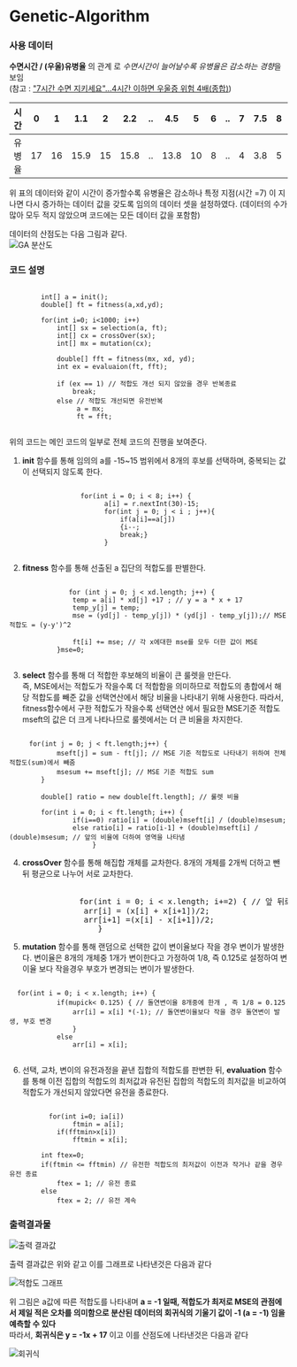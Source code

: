 # Genetic-Algorithm

###  사용 데이터

**수면시간 / (우울)유병율** 의 관계 로 *수면시간이 늘어날수록 유병율은 감소하는 경향*을 보임 <br>
  (참고 : ["7시간 수면 지키세요"…4시간 이하면 우울증 위험 4배(종합)](https://news.naver.com/main/read.nhn?mode=LSD&mid=sec&sid1=103&oid=001&aid=0009052925))

| 시간   | 0    | 1    | 1.1  | 2    | 2.2  | ..   | 4.5  | 5    | 6    | ..   | 7    | 7.5  | 8    | 8.7  | 9    | 9.7  |
| ------ | ---- | ---- | ---- | ---- | ---- | ---- | ---- | ---- | ---- | ---- | ---- | ---- | ---- | ---- | ---- | ---- |
| 유병율 | 17   | 16   | 15.9 | 15   | 15.8 | ..   | 13.8 | 10   | 8    | ..   | 4    | 3.8  | 5    | 4.2  | 7    | 7.2  |

위 표의 데이터와 같이 시간이 증가할수록 유병율은 감소하나 특정 지점(시간 =7) 이 지나면 다시 증가하는 데이터 값을 갖도록 임의의 데이터 셋을 설정하였다.
(데이터의 수가 많아 모두 적지 않았으며 코드에는 모든 데이터 값을 포함함)<br>

데이터의 산점도는 다음 그림과 같다.<br>
![GA 분산도](https://user-images.githubusercontent.com/63060298/85289216-0815ce00-b4d2-11ea-9005-b3d8c639dfb7.png)


### 코드 설명


<pre><code>
        int[] a = init();
        double[] ft = fitness(a,xd,yd);
        
        for(int i=0; i<1000; i++)
            int[] sx = selection(a, ft);
            int[] cx = crossOver(sx);
            int[] mx = mutation(cx);

            double[] fft = fitness(mx, xd, yd);
            int ex = evaluaion(ft, fft);

            if (ex == 1) // 적합도 개선 되지 않았을 경우 반복종료
                break;
            else // 적합도 개선되면 유전반복
                 a = mx;
                 ft = fft;
                 
</code></pre>
 
 위의 코드는 메인 코드의 일부로 전체 코드의 진행을 보여준다.
 
1. **init** 함수를 통해 임의의 a를 -15~15 범위에서 8개의 후보를 선택하며, 중복되는 값이 선택되지 않도록 한다.

<pre><code>
                  for(int i = 0; i < 8; i++) {
                        a[i] = r.nextInt(30)-15;
                        for(int j = 0; j < i ; j++){
                            if(a[i]==a[j])
                            {i--;
                            break;}
                        }
                     </code></pre>
 
2. **fitness**  함수를 통해 선출된 a 집단의 적합도를 판별한다.
 <pre><code>
               for (int j = 0; j < xd.length; j++) {
                temp = a[i] * xd[j] +17 ; // y = a * x + 17
                temp_y[j] = temp;
                mse = (yd[j] - temp_y[j]) * (yd[j] - temp_y[j]);// MSE적합도 = (y-y')^2

                ft[i] += mse; // 각 x에대한 mse를 모두 더한 값이 MSE
            }mse=0;
 </code></pre>
 
3. **select** 함수를 통해 더 적합한 후보해의 비율이 큰 룰렛을 만든다.<br>
     즉, MSE에서는 적합도가 작을수록 더 적합함을 의미하므로 적합도의 총합에서 해당 적합도를 빼준 값을 선택연산에서 해당 비율을 나타내기 위해 사용한다. 따라서, fitness함수에서 구한 적합도가 작을수록 선택연산 에서 필요한 MSE기준 적합도 mseft의 값은 더 크게 나타나므로 룰렛에서는 더 큰 비율을 차지한다.
     
<pre><code>
     for(int j = 0; j < ft.length;j++) {
            mseft[j] = sum - ft[j]; // MSE 기준 적합도로 나타내기 위하여 전체 적합도(sum)에서 빼줌
            msesum += mseft[j]; // MSE 기준 적합도 sum
        }

        double[] ratio = new double[ft.length]; // 룰렛 비율

        for(int i = 0; i < ft.length; i++) {
                if(i==0) ratio[i] = (double)mseft[i] / (double)msesum;
                else ratio[i] = ratio[i-1] + (double)mseft[i] / (double)msesum; // 앞의 비율에 더하여 영역을 나타냄
                     } </code></pre>

4. **crossOver** 함수를 통해 해집합 개체를 교차한다. 8개의 개체를 2개씩 더하고 뺀 뒤 평균으로 나누어 서로 교차한다.

<pre></code>
               for(int i = 0; i < x.length; i+=2) { // 앞 뒤로 더하고 빼서 평균으로 나누어 교차
                arr[i] = (x[i] + x[i+1])/2;
                arr[i+1] =(x[i] - x[i+1])/2;
                   } </code></pre>
 
5. **mutation** 함수를 통해 랜덤으로 선택한 값이 변이율보다 작을 경우 변이가 발생한다. 
변이율은 8개의 개체중 1개가 변이한다고 가정하여 1/8, 즉 0.125로 설정하여 변이율 보다 작을경우 부호가 변경되는 변이가 발생한다.

<pre><code>
  for(int i = 0; i < x.length; i++) {
            if(mupick< 0.125) { // 돌연변이율 8개중에 한개 , 즉 1/8 = 0.125
                arr[i] = x[i] *(-1); // 돌연변이율보다 작을 경우 돌연변이 발생, 부호 변경
                }
            else
                arr[i] = x[i];
 </code></pre>
 
   
6. 선택, 교차, 변이의 유전과정을 끝낸 집합의 적합도를 판변한 뒤, **evaluation** 함수를 통해 이전 집합의 적합도의 최저값과 유전된 집합의 적합도의 최저값을 비교하여 적합도가 개선되지 않았다면 유전을 종료한다.

<pre><code>
          for(int i=0; i<a.length;i++){
            if(ftmin>a[i])
                ftmin = a[i];
            if(fftmin>x[i])
                fftmin = x[i];

        int ftex=0;
        if(ftmin <= fftmin) // 유전한 적합도의 최저값이 이전과 작거나 같을 경우 유전 종료
            ftex = 1; // 유전 종료
        else
            ftex = 2; // 유전 계속
</code></pre>
 

###  출력결과물
![출력 결과값](https://user-images.githubusercontent.com/63060298/85307782-4bc90180-b4eb-11ea-95c9-80446eb4b3ab.png)

출력 결과값은 위와 같고 이를 그래프로 나타낸것은 다음과 같다

![적합도 그래프](https://user-images.githubusercontent.com/63060298/85307581-086e9300-b4eb-11ea-8283-79d6ca28191d.png)

위 그림은 a값에 따른 적합도를 나타내며 **a = -1 일때, 적합도가 최저로 MSE의 관점에서 제일 적은 오차를 의미함으로 분산된 데이터의 회귀식의 기울기 값이 -1 (a = -1) 임을 예측할 수 있다** <br>
따라서, **회귀식은  y = -1x + 17** 이고 이를 산점도에 나타낸것은 다음과 같다

![회귀식](https://user-images.githubusercontent.com/63060298/85310091-8c764a00-b4ee-11ea-9ae9-58a695454001.png)



